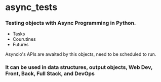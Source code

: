 # async_tests

### Testing objects with Async Programming in Python. 
- Tasks
- Courutines
- Futures

Asyncio's APIs are awaited by this objects, need to be scheduled to run. 

### It can be used in data structures, output objects, Web Dev, Front, Back, Full Stack, and DevOps

